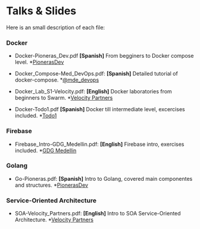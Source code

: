 # Talks &amp; Slides 
Here is an small description of each file:

### Docker

- Docker-Pioneras_Dev.pdf **[Spanish]** From begginers to Docker compose level. *[PionerasDev](http://pionerasdev.co/) 

- Docker_Compose-Med_DevOps.pdf: **[Spanish]** Detailed tutorial of docker-compose. *[@mde_devops](https://twitter.com/mde_devops)

- Docker_Lab_S1-Velocity.pdf: **[English]** Docker laboratories from beginners to Swarm. *[Velocity Partners](http://www.velocitypartners.net/)

- Docker-Todo1.pdf **[Spanish]** Docker till intermediate level, excercises included. *[Todo1](https://www.todo1services.com)

### Firebase

- Firebase_Intro-GDG_Medellin.pdf: **[English]** Firebase intro, exercises included. *[GDG Medellin](https://www.meetup.com/GDG-Medellin/)

### Golang

- Go-Pioneras.pdf: **[Spanish]** Intro to Golang, covered main componentes and structures. *[PionerasDev](http://pionerasdev.co/)

### Service-Oriented Architecture

- SOA-Velocity_Partners.pdf: **[English]** Intro to SOA Service-Oriented Architecture. *[Velocity Partners](http://www.velocitypartners.net/)

